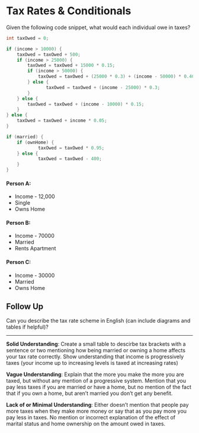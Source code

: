 # Tax Rates & Conditionals

Given the following code snippet, what would each individual owe in taxes?

```java
int taxOwed = 0;

if (income > 10000) {
    taxOwed = taxOwed + 500;
    if (income > 25000) {
        taxOwed = taxOwed + 15000 * 0.15;
        if (income > 50000) {
            taxOwed = taxOwed + (25000 * 0.3) + (income - 50000) * 0.40;
        } else {
	           taxOwed = taxOwed + (income - 25000) * 0.3;
        }
    } else {
        taxOwed = taxOwed + (income - 10000) * 0.15;
    }
} else {
    taxOwed = taxOwed + income * 0.05;
}

if (married) {
    if (ownHome) {
		    taxOwed = taxOwed * 0.95;
    } else {
		    taxOwed = taxOwed - 400;
    }
}
```

#### Person A:
- Income - 12,000
- Single
- Owns Home

#### Person B:
- Income - 70000
- Married
- Rents Apartment

#### Person C:
- Income - 30000
- Married
- Owns Home

## Follow Up
Can you describe the tax rate scheme in English (can include diagrams and tables if helpful)?

----

**Solid Understanding**: Create a small table to descirbe tax brackets with a sentence or two mentioning how being married or owning a home affects your tax rate correctly. Show understanding that income is progressively taxes (your income up to increasing levels is taxed at increasing rates)

**Vague Understanding**: Explain that the more you make the more you are taxed, but without any mention of a progressive system. Mention that you pay less taxes if you are married or have a home, but no mention of the fact that if you own a home, but aren’t married you don’t get any benefit.

**Lack of or Minimal Understanding**: Either doesn’t mention that people pay more taxes when they make more money or say that as you pay more you pay less in taxes. No mention or incorrect explanation of the effect of marital status and home ownership on the amount owed in taxes.
